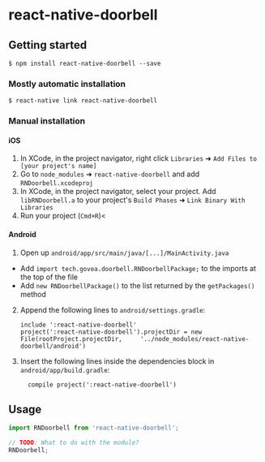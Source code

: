 
# react-native-doorbell

## Getting started

`$ npm install react-native-doorbell --save`

### Mostly automatic installation

`$ react-native link react-native-doorbell`

### Manual installation


#### iOS

1. In XCode, in the project navigator, right click `Libraries` ➜ `Add Files to [your project's name]`
2. Go to `node_modules` ➜ `react-native-doorbell` and add `RNDoorbell.xcodeproj`
3. In XCode, in the project navigator, select your project. Add `libRNDoorbell.a` to your project's `Build Phases` ➜ `Link Binary With Libraries`
4. Run your project (`Cmd+R`)<

#### Android

1. Open up `android/app/src/main/java/[...]/MainActivity.java`
  - Add `import tech.govea.doorbell.RNDoorbellPackage;` to the imports at the top of the file
  - Add `new RNDoorbellPackage()` to the list returned by the `getPackages()` method
2. Append the following lines to `android/settings.gradle`:
  	```
  	include ':react-native-doorbell'
  	project(':react-native-doorbell').projectDir = new File(rootProject.projectDir, 	'../node_modules/react-native-doorbell/android')
  	```
3. Insert the following lines inside the dependencies block in `android/app/build.gradle`:
  	```
      compile project(':react-native-doorbell')
  	```


## Usage
```javascript
import RNDoorbell from 'react-native-doorbell';

// TODO: What to do with the module?
RNDoorbell;
```
  